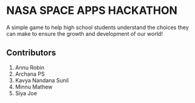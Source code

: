 # NASA SPACE APPS HACKATHON

A simple game to help high school students understand the choices they can make to ensure the growth and development of our world!

## Contributors
1. Annu Robin
2. Archana PS
3. Kavya Nandana Sunil
4. Minnu Mathew
5. Siya Joe